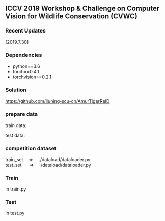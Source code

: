 ## ICCV 2019 Workshop & Challenge on Computer Vision for Wildlife Conservation (CVWC)

### Recent Updates
[2019.7.30]
### Dependencies
- python==3.6
- torch==0.4.1
- torchvision==0.2.1


### Solution  
https://github.com/liuning-scu-cn/AmurTigerReID

### prepare data  
train data: &ensp;

test data: &ensp;

### competition dataset  
train_set &ensp;&ensp;=> &ensp;&ensp;./dataload/dataloader.py  
test_set &ensp;&ensp;&ensp;=> &ensp;&ensp;./dataload/dataloader.py


### Train  
in train.py  

### Test  
in test.py  

